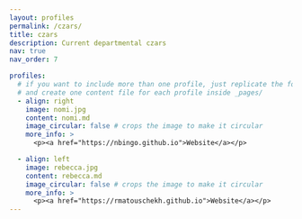 ```yaml
---
layout: profiles
permalink: /czars/
title: czars
description: Current departmental czars
nav: true
nav_order: 7

profiles:
  # if you want to include more than one profile, just replicate the following block
  # and create one content file for each profile inside _pages/
  - align: right
    image: nomi.jpg
    content: nomi.md
    image_circular: false # crops the image to make it circular
    more_info: >
      <p><a href="https://nbingo.github.io">Website</a></p>

  - align: left
    image: rebecca.jpg
    content: rebecca.md
    image_circular: false # crops the image to make it circular
    more_info: >
      <p><a href="https://rmatouschekh.github.io">Website</a></p>
---
```

